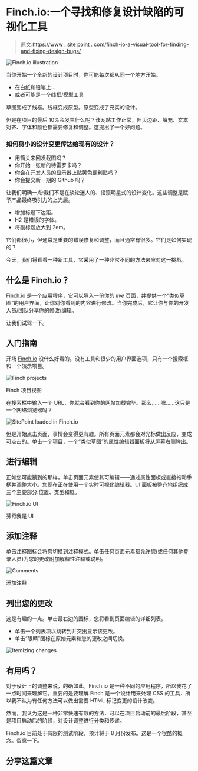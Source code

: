 # Finch.io:一个寻找和修复设计缺陷的可视化工具

> 原文:[https://www . site point . com/finch-io-a-visual-tool-for-finding-and-fixing-design-bugs/](https://www.sitepoint.com/finch-io-a-visual-tool-for-finding-and-fixing-design-bugs/)

![Finch.io illustration](../Images/30554739e4bfe71ee4d6560c14f50f41.png)

当你开始一个全新的设计项目时，你可能每次都从同一个地方开始。

*   在白纸和铅笔上…
*   或者可能是一个线框/模型工具

草图变成了线框。线框变成原型。原型变成了充实的设计。

但是在项目的最后 10%会发生什么呢？该网站工作正常，但页边距、填充、文本对齐、字体和颜色都需要修复和调整。这提出了一个好问题。

### 如何将小的设计变更传达给现有的设计？

*   用箭头来回发截图吗？
*   你开始一张新的特雷罗卡吗？
*   你会在开发人员的显示器上贴黄色便利贴吗？
*   你会提交新一期的 Github 吗？

让我们明确一点:我们不是在谈论迷人的、摇滚明星式的设计变化。这些调整是赋予产品最终吸引力的上光层。

*   增加标题下边距。
*   H2 是错误的字体。
*   将副标题放大到 2em。

它们都很小，但通常是重要的错误修复和调整，而且通常有很多。它们是如何实现的？

今天，我们将看看一种新工具，它采用了一种非常不同的方法来应对这一挑战。

## 什么是 Finch.io？

[Finch.io](http://Finch.io) 是一个应用程序，它可以导入一份你的 *live* 页面，并提供一个“类似草图”的用户界面，让你对你看到的内容进行修改。当你完成后，它让你与你的开发人员/团队分享你的修改/编辑。

让我们试驾一下。

## 入门指南

开场 [Finch.io](http://Finch.io) 没什么好看的。没有工具和很少的用户界面选项，只有一个搜索框和一个演示项目。

![Finch projects](../Images/b94e50e674186469623dc0a6636a5711.png)

Finch 项目视图

在搜索栏中输入一个 URL，你就会看到你的网站加载完毕。那么……嗯……这只是一个网络浏览器吗？

![SitePoint loaded in Finch.io](../Images/7901e314f5de35435980bca319d252ba.png)

但是开始点击页面，事情会变得更有趣。所有页面元素都会对光标做出反应，变成可点击的。单击一个项目，一个“类似草图”的属性编辑器面板将从屏幕右侧弹出。

## 进行编辑

正如您可能猜到的那样，单击页面元素使其可编辑——通过属性面板或直接拖动手柄并调整大小。您现在正在使用一个实时可视化编辑器。UI 面板被整齐地组织成三个主要部分:位置、类型和框。

![Finch.io UI](../Images/8ffd2379a720ed95e793196d3f4ae954.png)

芬奇我是 UI

## 添加注释

单击注释图标会将您切换到注释模式。单击任何页面元素都允许您(或任何其他登录人员)为您的更改附加解释性注释或说明。

![Comments](../Images/3076eb24c0938576087ce05ed32f9442.png)

添加注释

## 列出您的更改

这是有趣的一点。单击最右边的图标，您将看到页面编辑的详细列表。

*   单击一个列表项以跳转到并突出显示该更改。
*   单击“眼睛”图标在原始元素和您的更改之间切换。

![Itemizing changes](../Images/3dbce5a5f092b706ef0c0d7616ba3d9e.png)

## 有用吗？

对于设计上的调整来说，的确如此。Finch.io 是一种不同的应用程序，所以我花了一点时间来理解它。重要的是要理解 Finch 是一个设计用来处理 CSS 的工具，所以我不认为有任何方法可以做出需要 HTML 标记变更的设计改变。

然而，我认为这是一种非常快速有效的方法，可以在项目启动前的最后阶段，甚至是项目启动后的阶段，对设计调整进行分类和传递。

Finch.io 目前处于有限的测试阶段，预计将于 8 月份发布。这是一个很酷的概念。留意一下。

## 分享这篇文章
